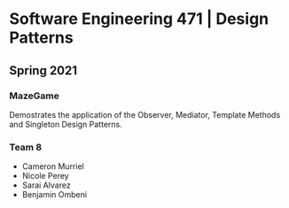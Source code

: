# Software Engineering 471 | Design Patterns
## Spring 2021
### MazeGame

Demostrates the application of the Observer, Mediator, Template Methods and Singleton Design Patterns.

### Team 8
- Cameron Murriel
- Nicole Perey
- Sarai Alvarez
- Benjamin Ombeni
